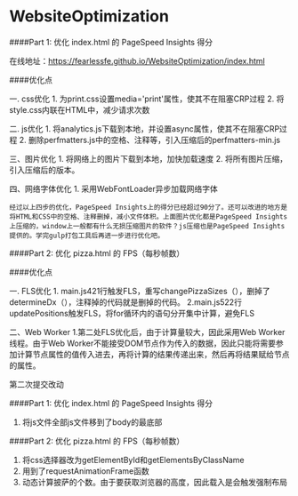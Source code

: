 # WebsiteOptimization

####Part 1: 优化 index.html 的 PageSpeed Insights 得分

在线地址：https://fearlessfe.github.io/WebsiteOptimization/index.html

####优化点

一. css优化
   	1. 为print.css设置media='print'属性，使其不在阻塞CRP过程
   	2. 将style.css内联在HTML中，减少请求次数

二. js优化
   	1. 将analytics.js下载到本地，并设置async属性，使其不在阻塞CRP过程
  	2. 删除perfmatters.js中的空格、注释等，引入压缩后的perfmatters-min.js

三、图片优化
   	1. 将网络上的图片下载到本地，加快加载速度
   	2. 将所有图片压缩，引入压缩后的版本。

四、网络字体优化
   	1. 采用WebFontLoader异步加载网络字体

	经过以上四步的优化，PageSpeed Insights上的得分已经超过90分了。还可以改进的地方是将HTML和CSS中的空格、注释删掉，减小文件体积。上面图片优化都是PageSpeed Insights上压缩的，window上一般都有什么无损压缩图片的软件？js压缩也是PageSpeed Insights提供的。学完gulp打包工具后再进一步进行优化吧。




####Part 2: 优化 pizza.html 的 FPS（每秒帧数）

####优化点

一. FLS优化
	1. main.js421行触发FLS，重写changePizzaSizes（），删掉了determineDx（），注释掉的代码就是删掉的代码。
	2.main.js522行updatePositions触发FLS，将for循环内的语句分开集中计算，避免FLS

二、Web Worker
	1.第二处FLS优化后，由于计算量较大，因此采用Web Worker线程。由于Web Worker不能接受DOM节点作为传入的数据，因此只能将需要参加计算节点属性的值传入进去，再将计算的结果传递出来，然后再将结果赋给节点的属性。





第二次提交改动

####Part 1: 优化 index.html 的 PageSpeed Insights 得分
  1. 将js文件全部js文件移到了body的最底部


####Part 2: 优化 pizza.html 的 FPS（每秒帧数）
  1. 将css选择器改为getElementById和getElementsByClassName
  2. 用到了requestAnimationFrame函数
  3. 动态计算披萨的个数。由于要获取浏览器的高度，因此载入是会触发强制布局